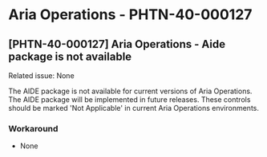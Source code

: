 # Aria Operations - PHTN-40-000127

## [PHTN-40-000127] Aria Operations - Aide package is not available
Related issue: None

The AIDE package is not available for current versions of Aria Operations. The AIDE package will be implemented in future releases. These controls should be marked 'Not Applicable' in current Aria Operations environments.

### Workaround
- None
